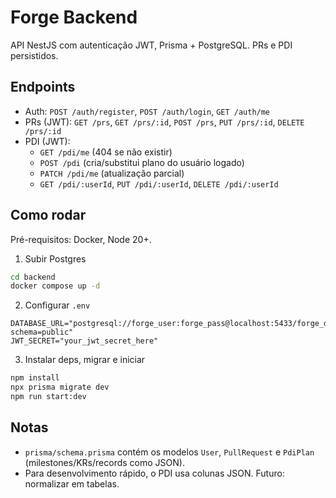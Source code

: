 # Forge Backend

API NestJS com autenticação JWT, Prisma + PostgreSQL. PRs e PDI persistidos.

## Endpoints

- Auth: `POST /auth/register`, `POST /auth/login`, `GET /auth/me`
- PRs (JWT): `GET /prs`, `GET /prs/:id`, `POST /prs`, `PUT /prs/:id`, `DELETE /prs/:id`
- PDI (JWT):
  - `GET /pdi/me` (404 se não existir)
  - `POST /pdi` (cria/substitui plano do usuário logado)
  - `PATCH /pdi/me` (atualização parcial)
  - `GET /pdi/:userId`, `PUT /pdi/:userId`, `DELETE /pdi/:userId`

## Como rodar

Pré-requisitos: Docker, Node 20+.

1. Subir Postgres

```bash
cd backend
docker compose up -d
```

2. Configurar `.env`

```
DATABASE_URL="postgresql://forge_user:forge_pass@localhost:5433/forge_db?schema=public"
JWT_SECRET="your_jwt_secret_here"
```

3. Instalar deps, migrar e iniciar

```bash
npm install
npx prisma migrate dev
npm run start:dev
```

## Notas

- `prisma/schema.prisma` contém os modelos `User`, `PullRequest` e `PdiPlan` (milestones/KRs/records como JSON).
- Para desenvolvimento rápido, o PDI usa colunas JSON. Futuro: normalizar em tabelas.
